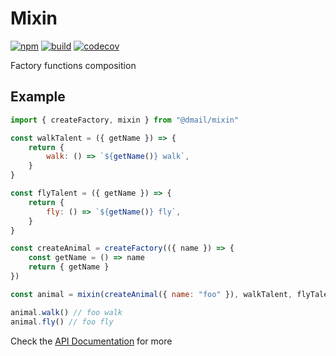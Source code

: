 # Mixin

[![npm](https://badge.fury.io/js/%40dmail%2Fmixin.svg)](https://badge.fury.io/js/%40dmail%2Fmixin)
[![build](https://travis-ci.org/dmail/mixin.svg?branch=master)](http://travis-ci.org/dmail/mixin)
[![codecov](https://codecov.io/gh/dmail/mixin/branch/master/graph/badge.svg)](https://codecov.io/gh/dmail/mixin)

Factory functions composition

## Example

```javascript
import { createFactory, mixin } from "@dmail/mixin"

const walkTalent = ({ getName }) => {
	return {
		walk: () => `${getName()} walk`,
	}
}

const flyTalent = ({ getName }) => {
	return {
		fly: () => `${getName()} fly`,
	}
}

const createAnimal = createFactory(({ name }) => {
	const getName = () => name
	return { getName }
})

const animal = mixin(createAnimal({ name: "foo" }), walkTalent, flyTalent)

animal.walk() // foo walk
animal.fly() // foo fly
```

Check the [API Documentation](./docs/api.md) for more
